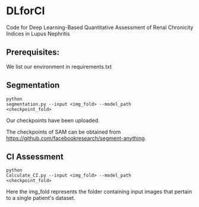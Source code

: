 # DLforCI
Code for Deep Learning-Based Quantitative Assessment of Renal Chronicity Indices in Lupus Nephritis

## Prerequisites:

We list our environment in requirements.txt

## Segmentation
<code data-enlighter-language="raw" class="EnlighterJSRAW">python segmentation.py --input <img_fold> --model_path <checkpoint_fold> </code>  

Our checkpoints have been uploaded.

The checkpoints of SAM can be obtained from https://github.com/facebookresearch/segment-anything.

## CI Assessment
<code data-enlighter-language="raw" class="EnlighterJSRAW">python Calculate_CI.py --input <img_fold> --model_path <checkpoint_fold> </code>  

Here the img_fold represents the folder containing input images that pertain to a single patient's dataset.
